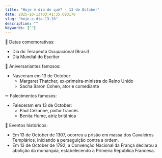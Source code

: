 ```yaml
---
title: "Hoje é dia de quê? - 13 de October"
date: 2025-10-13T03:41:35.693170
slug: "hoje-e-dia-13-10"
description: ""
keywords: [""]
---
```


🎉 Datas comemorativas:

- Dia do Terapeuta Ocupacional (Brasil)
- Dia Mundial do Escritor

🎂 Aniversariantes famosos:

- Nasceram em 13 de October:
  - Margaret Thatcher, ex-primeira-ministra do Reino Unido
  - Sacha Baron Cohen, ator e comediante

⚰️ Falecimentos famosos:

- Faleceram em 13 de October:
  - Paul Cézanne, pintor francês
  - Benita Hume, atriz britânica

📰 Eventos históricos:

- Em 13 de October de 1307, ocorreu a prisão em massa dos Cavaleiros Templários, iniciando a perseguição contra a ordem.
- Em 13 de October de 1792, a Convenção Nacional da França declarou a abolição da monarquia, estabelecendo a Primeira República Francesa.